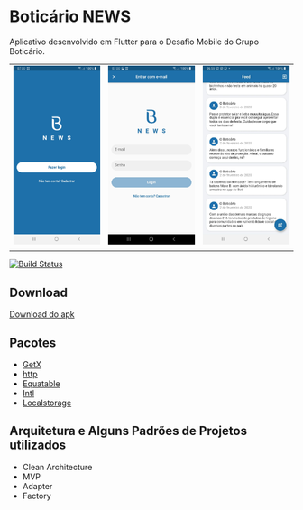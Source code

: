 # Boticário NEWS

Aplicativo desenvolvido em Flutter para o Desafio Mobile do Grupo Boticário.

|                             |                             |                             |
| :-------------------------- | :-------------------------: | :-------------------------: |
| ![01](./screenshots/01.png) | ![02](./screenshots/02.png) | ![03](./screenshots/03.png) |
|                             |                             |                             |

[![Build Status](https://travis-ci.com/murilosandiego/boticario-news.svg?branch=main)](https://travis-ci.com/murilosandiego/boticario-news)

## Download

[Download do apk](./dist/app-release.apk)

## Pacotes

- [GetX](https://pub.dev/packages/get)
- [http](https://pub.dev/packages/http)
- [Equatable](https://pub.dev/packages/equatable)
- [Intl](https://pub.dev/packages/intl)
- [Localstorage](https://pub.dev/packages/localstorage)

## Arquitetura e Alguns Padrões de Projetos utilizados

- Clean Architecture
- MVP
- Adapter
- Factory
